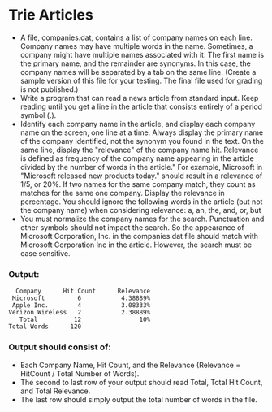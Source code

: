 # Trie Articles
* A file, companies.dat, contains a list of company names on each line. Company names may have multiple words in the name. Sometimes, a company might have multiple names associated with it. The first name is the primary name, and the remainder are synonyms. In this case, the company names will be separated by a tab on the same line. (Create a sample version of this file for your testing. The final file used for grading is not published.)
* Write a program that can read a news article from standard input. Keep reading until you get a line in the article that consists entirely of a period symbol (.).
* Identify each company name in the article, and display each company name on the screen, one line at a time. Always display the primary name of the company identified, not the synonym you found in the text. On the same line, display the "relevance" of the company name hit. Relevance is defined as frequency of the company name appearing in the article divided by the number of words in the article." For example, Microsoft in "Microsoft released new products today." should result in a relevance of 1/5, or 20%. If two names for the same company match, they count as matches for the same one company. Display the relevance in percentage. You should ignore the following words in the article (but not the company name) when considering relevance: a, an, the, and, or, but
* You must normalize the company names for the search. Punctuation and other symbols should not impact the search. So the appearance of Microsoft Corporation, Inc. in the companies.dat file should match with Microsoft Corporation Inc in the article. However, the search must be case sensitive.
### Output:
```
  Company      Hit Count      Relevance
 Microsoft         6           4.38889%
 Apple Inc.        4           3.08333%
Verizon Wireless   2           2.38889%
   Total          12                10%
Total Words      120
```
### Output should consist of:
* Each Company Name, Hit Count, and the Relevance (Relevance = HitCount / Total Number of Words).  
* The second to last row of your output should read Total, Total Hit Count, and Total Relevance.  
* The last row should simply output the total number of words in the file.